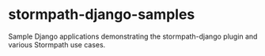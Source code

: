 stormpath-django-samples
========================

Sample Django applications demonstrating the stormpath-django plugin and various Stormpath use cases.
